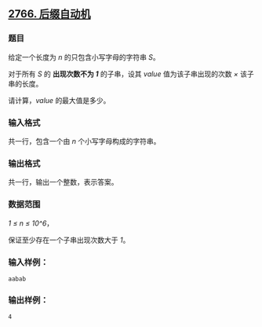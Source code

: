 ## [2766. 后缀自动机](https://www.acwing.com/problem/content/2768/)

### 题目

给定一个长度为 *n* 的只包含小写字母的字符串 *S*。

对于所有 *S* 的 **出现次数不为 *1*** 的子串，设其 *value* 值为该子串出现的次数 *×* 该子串的长度。

请计算，*value* 的最大值是多少。

### 输入格式

共一行，包含一个由 *n* 个小写字母构成的字符串。

### 输出格式

共一行，输出一个整数，表示答案。

### 数据范围

*1 ≤ n ≤ 10^6*，

保证至少存在一个子串出现次数大于 *1*。

### 输入样例：

```
aabab
```

### 输出样例：

```
4
```
